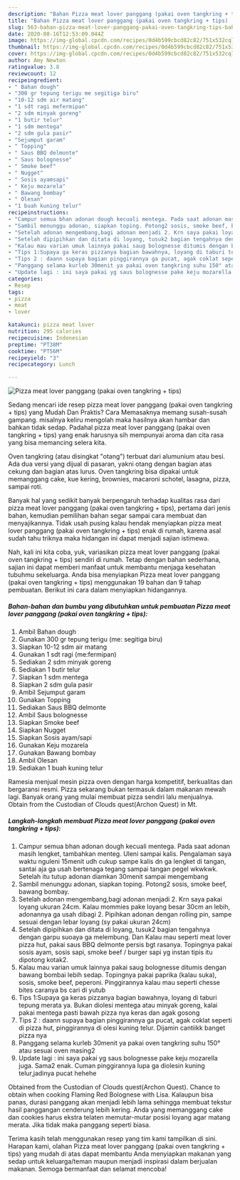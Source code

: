 ```yaml
---
description: "Bahan Pizza meat lover panggang (pakai oven tangkring + tips) | Bahan Membuat Pizza meat lover panggang (pakai oven tangkring + tips) Yang Bisa Manjain Lidah"
title: "Bahan Pizza meat lover panggang (pakai oven tangkring + tips) | Bahan Membuat Pizza meat lover panggang (pakai oven tangkring + tips) Yang Bisa Manjain Lidah"
slug: 563-bahan-pizza-meat-lover-panggang-pakai-oven-tangkring-tips-bahan-membuat-pizza-meat-lover-panggang-pakai-oven-tangkring-tips-yang-bisa-manjain-lidah
date: 2020-08-16T12:53:09.044Z
image: https://img-global.cpcdn.com/recipes/0d4b599cbcd82c82/751x532cq70/pizza-meat-lover-panggang-pakai-oven-tangkring-tips-foto-resep-utama.jpg
thumbnail: https://img-global.cpcdn.com/recipes/0d4b599cbcd82c82/751x532cq70/pizza-meat-lover-panggang-pakai-oven-tangkring-tips-foto-resep-utama.jpg
cover: https://img-global.cpcdn.com/recipes/0d4b599cbcd82c82/751x532cq70/pizza-meat-lover-panggang-pakai-oven-tangkring-tips-foto-resep-utama.jpg
author: Amy Newton
ratingvalue: 3.8
reviewcount: 12
recipeingredient:
- " Bahan dough"
- "300 gr tepung terigu me segitiga biru"
- "10-12 sdm air matang"
- "1 sdt ragi mefermipan"
- "2 sdm minyak goreng"
- "1 butir telur"
- "1 sdm mentega"
- "2 sdm gula pasir"
- "Sejumput garam"
- " Topping"
- " Saus BBQ delmonte"
- " Saus bolognesse"
- " Smoke beef"
- " Nugget"
- " Sosis ayamsapi"
- " Keju mozarela"
- " Bawang bombay"
- " Olesan"
- "1 buah kuning telur"
recipeinstructions:
- "Campur semua bhan adonan dough kecuali mentega. Pada saat adonan masih lengket, tambahkan menteg. Uleni sampai kalis. Pengalaman saya waktu nguleni 15menit udh cukup sampe kalis dn ga lengket di tangan, santai aja ga usah bertenaga tegang sampai tangan pegel wkwkwk. Setelah itu tutup adonan diamkan 30menit sampai mengembang"
- "Sambil menunggu adonan, siapkan toping. Potong2 sosis, smoke beef, bawang bombay."
- "Setelah adonan mengembang,bagi adonan menjadi 2. Krn saya pakai loyang ukuran 24cm. Kalau mommies pake loyang besar 30cm an lebih, adonannya ga usah dibagi 2. Pipihkan adonan dengan rolling pin, sampe sesuai dengan lebar loyang (sy pakai ukuran 24cm)"
- "Setelah dipipihkan dan ditata di loyang, tusuk2 bagian tengahnya dengan garpu suoaya ga melembung. Dan Kalau mau seperti meat lover pizza hut, pakai saus BBQ delmonte persis bgt rasanya. Topingnya pakai sosis ayam, sosis sapi, smoke beef / burger sapi yg instan tipis itu dipotong kotak2."
- "Kalau mau varian umuk lainnya pakai saug bolognesse ditumis dengan bawang bombai lebih sedap. Topingnya pakai paprika (kalau suka), sosis, smoke beef, peperoni. Pinggirannya kalau mau seperti chesse bites caranya bs cari di yutub"
- "Tips 1:Supaya ga keras pizzanya bagian bawahnya, loyang di taburi tepung merata ya. Bukan diolesi mentega atau minyak goreng, kalai pakai mentega pasti bawah pizza nya keras dan agak gosong"
- "Tips 2 : daann supaya bagian pinggirannya ga pucat, agak coklat seperti di pizza hut, pinggirannya di olesi kuning telur. Dijamin cantiikk banget pizza nya"
- "Panggang selama kurleb 30menit ya pakai oven tangkring suhu 150° atau sesuai oven masing2"
- "Update lagi : ini saya pakai yg saus bolognesse pake keju mozarella juga. Sama2 enak. Cuman pinggirannya lupa ga diolesin kuning telur,jadinya pucat hehehe"
categories:
- Resep
tags:
- pizza
- meat
- lover

katakunci: pizza meat lover 
nutrition: 295 calories
recipecuisine: Indonesian
preptime: "PT38M"
cooktime: "PT56M"
recipeyield: "3"
recipecategory: Lunch

---
```



![Pizza meat lover panggang (pakai oven tangkring + tips)](https://img-global.cpcdn.com/recipes/0d4b599cbcd82c82/751x532cq70/pizza-meat-lover-panggang-pakai-oven-tangkring-tips-foto-resep-utama.jpg)

Sedang mencari ide resep pizza meat lover panggang (pakai oven tangkring + tips) yang Mudah Dan Praktis? Cara Memasaknya memang susah-susah gampang. misalnya keliru mengolah maka hasilnya akan hambar dan bahkan tidak sedap. Padahal pizza meat lover panggang (pakai oven tangkring + tips) yang enak harusnya sih mempunyai aroma dan cita rasa yang bisa memancing selera kita.

Oven tangkring (atau disingkat &#34;otang&#34;) terbuat dari alumunium atau besi. Ada dua versi yang dijual di pasaran, yakni otang dengan bagian atas cekung dan bagian atas lurus. Oven tangkring bisa dipakai untuk memanggang cake, kue kering, brownies, macaroni schotel, lasagna, pizza, sampai roti.

Banyak hal yang sedikit banyak berpengaruh terhadap kualitas rasa dari pizza meat lover panggang (pakai oven tangkring + tips), pertama dari jenis bahan, kemudian pemilihan bahan segar sampai cara membuat dan menyajikannya. Tidak usah pusing kalau hendak menyiapkan pizza meat lover panggang (pakai oven tangkring + tips) enak di rumah, karena asal sudah tahu triknya maka hidangan ini dapat menjadi sajian istimewa.


Nah, kali ini kita coba, yuk, variasikan pizza meat lover panggang (pakai oven tangkring + tips) sendiri di rumah. Tetap dengan bahan sederhana, sajian ini dapat memberi manfaat untuk membantu menjaga kesehatan tubuhmu sekeluarga. Anda bisa menyiapkan Pizza meat lover panggang (pakai oven tangkring + tips) menggunakan 19 bahan dan 9 tahap pembuatan. Berikut ini cara dalam menyiapkan hidangannya.

<!--inarticleads1-->

##### Bahan-bahan dan bumbu yang dibutuhkan untuk pembuatan Pizza meat lover panggang (pakai oven tangkring + tips):

1. Ambil  Bahan dough
1. Gunakan 300 gr tepung terigu (me: segitiga biru)
1. Siapkan 10-12 sdm air matang
1. Gunakan 1 sdt ragi (me:fermipan)
1. Sediakan 2 sdm minyak goreng
1. Sediakan 1 butir telur
1. Siapkan 1 sdm mentega
1. Siapkan 2 sdm gula pasir
1. Ambil Sejumput garam
1. Gunakan  Topping
1. Sediakan  Saus BBQ delmonte
1. Ambil  Saus bolognesse
1. Siapkan  Smoke beef
1. Siapkan  Nugget
1. Siapkan  Sosis ayam/sapi
1. Gunakan  Keju mozarela
1. Gunakan  Bawang bombay
1. Ambil  Olesan
1. Sediakan 1 buah kuning telur


Ramesia menjual mesin pizza oven dengan harga kompetitif, berkualitas dan bergaransi resmi. Pizza sekarang bukan termasuk dalam makanan mewah lagi. Banyak orang yang mulai membuat pizza sendiri lalu menjualnya. Obtain from the Custodian of Clouds quest(Archon Quest) in Mt. 

<!--inarticleads2-->

##### Langkah-langkah membuat Pizza meat lover panggang (pakai oven tangkring + tips):

1. Campur semua bhan adonan dough kecuali mentega. Pada saat adonan masih lengket, tambahkan menteg. Uleni sampai kalis. Pengalaman saya waktu nguleni 15menit udh cukup sampe kalis dn ga lengket di tangan, santai aja ga usah bertenaga tegang sampai tangan pegel wkwkwk. Setelah itu tutup adonan diamkan 30menit sampai mengembang
1. Sambil menunggu adonan, siapkan toping. Potong2 sosis, smoke beef, bawang bombay.
1. Setelah adonan mengembang,bagi adonan menjadi 2. Krn saya pakai loyang ukuran 24cm. Kalau mommies pake loyang besar 30cm an lebih, adonannya ga usah dibagi 2. Pipihkan adonan dengan rolling pin, sampe sesuai dengan lebar loyang (sy pakai ukuran 24cm)
1. Setelah dipipihkan dan ditata di loyang, tusuk2 bagian tengahnya dengan garpu suoaya ga melembung. Dan Kalau mau seperti meat lover pizza hut, pakai saus BBQ delmonte persis bgt rasanya. Topingnya pakai sosis ayam, sosis sapi, smoke beef / burger sapi yg instan tipis itu dipotong kotak2.
1. Kalau mau varian umuk lainnya pakai saug bolognesse ditumis dengan bawang bombai lebih sedap. Topingnya pakai paprika (kalau suka), sosis, smoke beef, peperoni. Pinggirannya kalau mau seperti chesse bites caranya bs cari di yutub
1. Tips 1:Supaya ga keras pizzanya bagian bawahnya, loyang di taburi tepung merata ya. Bukan diolesi mentega atau minyak goreng, kalai pakai mentega pasti bawah pizza nya keras dan agak gosong
1. Tips 2 : daann supaya bagian pinggirannya ga pucat, agak coklat seperti di pizza hut, pinggirannya di olesi kuning telur. Dijamin cantiikk banget pizza nya
1. Panggang selama kurleb 30menit ya pakai oven tangkring suhu 150° atau sesuai oven masing2
1. Update lagi : ini saya pakai yg saus bolognesse pake keju mozarella juga. Sama2 enak. Cuman pinggirannya lupa ga diolesin kuning telur,jadinya pucat hehehe


Obtained from the Custodian of Clouds quest(Archon Quest). Chance to obtain when cooking Flaming Red Bolognese with Lisa. Kalaupun bisa panas, durasi panggang akan menjadi lebih lama sehingga membuat tekstur hasil panggangan cenderung lebih kering. Anda yang memanggang cake dan cookies harus ekstra telaten memutar-mutar posisi loyang agar matang merata. Jika tidak maka panggang seperti biasa. 

Terima kasih telah menggunakan resep yang tim kami tampilkan di sini. Harapan kami, olahan Pizza meat lover panggang (pakai oven tangkring + tips) yang mudah di atas dapat membantu Anda menyiapkan makanan yang sedap untuk keluarga/teman maupun menjadi inspirasi dalam berjualan makanan. Semoga bermanfaat dan selamat mencoba!
